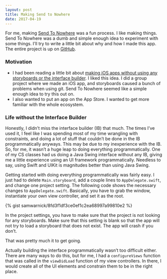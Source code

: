 ```yaml
---
layout: post
title: Making Send to Nowhere
date: 2017-04-19
---
```


For me, making [Send To Nowhere](https://appsto.re/us/8ebbjb.i) was a fun process. I like making things. Send To Nowhere was a dumb and simple enough idea to experiment with some things. I’ll try to write a little bit about why and how I made this app. The entire project is up on [GitHub](https://github.com/samwarnick/Send-To-Nowhere).

### Motivation

- I had been reading a little bit about [making iOS apps without using any storyboards or the interface builder](https://blog.zeplin.io/life-without-interface-builder-adbb009d2068). I liked this idea. I did a group project where we made an iOS app, and storyboards caused a bunch of problems when using git. Send To Nowhere seemed like a simple enough idea to try this out on.
- I also wanted to put an app on the App Store. I wanted to get more familiar with the whole ecosystem.

### Life without the Interface Builder

Honestly, I didn’t miss the interface builder (IB) that much. The times I’ve used it, I feel like I was spending most of my time wrangling with constraints, and doing a lot of stuff that couldn’t be done in the IB programmatically anyways. This may be due to my inexperience with the IB. So, for me, it wasn’t a huge leap to doing everything programmatically. One of my CS classes had us doing a Java Swing interface without any IB, giving me a little experience using an UI framework programmatically. Needless to say, using Swift and UIKit is magnitudes better than using Java Swing.

Getting started with doing everything programmatically was fairly easy. I just had to delete `Main.storyboard`, add a couple lines to `AppDelegate.swift`, and change one project setting. The following code shows the necessary changes to `AppDelegate.swift`. Basically, you have to grab the window, instantiate your own view controller, and set it as the root.

{% gist samwarnick/8fd3f1df3ce0ef1c2ea68997a99810e2 %}

In the project settings, you have to make sure that the project is not looking for any storyboards. Make sure that this setting is blank so that the app will not try to load a storyboard that does not exist. The app will crash if you don’t.

That was pretty much it to get going.

Actually building the interface programmatically wasn’t too difficult either. There are many ways to do this, but for me, I had a `configureViews` function that was called in the `viewDidLoad` function of my view controllers. In there, I would create all of the UI elements and constrain them to be in the right place.
